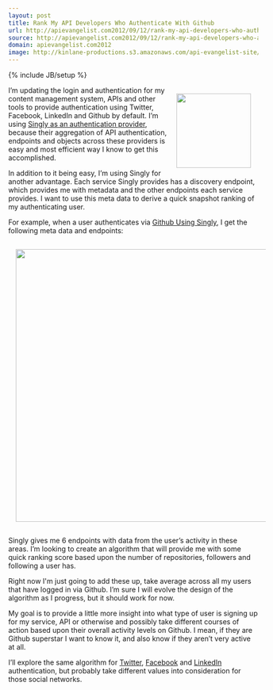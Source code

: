 ```yaml
---
layout: post
title: Rank My API Developers Who Authenticate With Github
url: http://apievangelist.com2012/09/12/rank-my-api-developers-who-authenticate-with-github/
source: http://apievangelist.com2012/09/12/rank-my-api-developers-who-authenticate-with-github/
domain: apievangelist.com2012
image: http://kinlane-productions.s3.amazonaws.com/api-evangelist-site/blog/singly-twitter-linkedin-github-facebook-authentication.png
---
```

{% include JB/setup %}
<p><img style="padding: 15px;" src="https://s3.amazonaws.com/kinlane-productions/singly/singly-twitter-linkedin-github-facebook-authentication.png" alt="" width="150" align="right" /></p>
<p>I&rsquo;m updating the login and authentication for my content management system, APIs and other tools to provide authentication using Twitter, Facebook, LinkedIn and Github by default. I&rsquo;m using <a href="https://singly.com/">Singly as an authentication provider</a>, because their aggregation of API authentication, endpoints and objects across these providers is easy and most efficient way I know to get this accomplished.</p>
<p>In addition to it being easy, I&rsquo;m using Singly for another advantage.  Each service Singly provides has a discovery endpoint, which provides me with metadata and the other endpoints each service provides.  I want to use this meta data to derive a quick snapshot ranking of my authenticating user.</p>
<p>For example, when a user authenticates via <a href="https://github.com/">Github Using Singly</a>, I get the following meta data and endpoints:</p>
<p><img style="padding: 15px;" src="https://s3.amazonaws.com/kinlane-productions/singly/Singly-Github-Meta-Endpoints.png" alt="" width="550" /></p>
<p>Singly gives me 6 endpoints with data from the user&rsquo;s activity in these areas.  I&rsquo;m looking to create an algorithm that will provide me with some quick ranking score based upon the number of repositories, followers and following a user has.</p>
<p>Right now I'm just going to add these up, take average across all my users that have logged in via Github.  I&rsquo;m sure I will evolve the design of the algorithm as I progress, but it should work for now.</p>
<p>My goal is to provide a little more insight into what type of user is signing up for my service, API or otherwise and possibly take different courses of action based upon their overall activity levels on Github.  I mean, if they are Github superstar I want to know it, and also know if they aren&rsquo;t very active at all.</p>
<p>I&rsquo;ll explore the same algorithm for <a href="https://www.singly.com/docs/twitter">Twitter</a>, <a href="https://www.singly.com/docs/facebook">Facebook</a> and <a href="https://www.singly.com/docs/linkedin">LinkedIn</a> authentication, but probably take different values into consideration for those social networks.</p>
